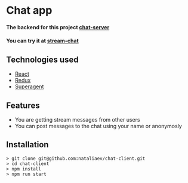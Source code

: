 # Chat app

#### The backend for this project [chat-server](https://github.com/nataliaev/chat-server)

#### You can try it at [stream-chat](https://stream-chat.netlify.com)

## Technologies used

-   [React](https://reactjs.org)
-   [Redux](https://redux.js.org)
-   [Superagent](http://visionmedia.github.io/superagent/)

## Features

- You are getting stream messages from other users
- You can post messages to the chat using your name or anonymosly

## Installation

```
> git clone git@github.com:nataliaev/chat-client.git
> cd chat-client
> npm install
> npm run start
```
